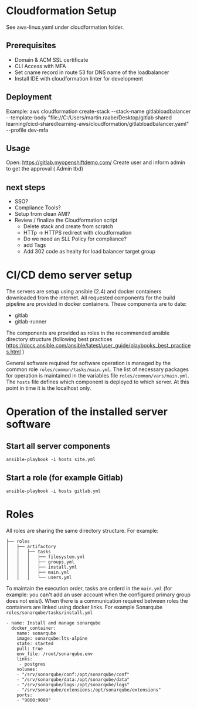 # Cloudformation Setup

See aws-linux.yaml under cloudformation folder. 

## Prerequisites
- Domain &  ACM SSL certificate
- CLI Access with MFA
- Set cname record in route 53 for DNS name of the loadbalancer
- Install IDE with cloudformation linter for development

## Deployment
Example:
aws cloudformation create-stack --stack-name gitlabloadbalancer --template-body "file://C:/Users/martin.raabe/Desktop/gitlab shared learning/cicd-sharedlearning-aws/cloudformation/gitlabloadbalancer.yaml" --profile dev-mfa


## Usage

Open: https://gitlab.myopenshiftdemo.com/
Create user and inform admin to get the approval ( Admin tbd)


## next steps

- SSO?
- Compliance Tools?
- Setup from clean AMI?
- Review / finalize the Cloudformation script
    - Delete stack and create from scratch
    - HTTp -> HTTPS  redirect with cloudformation
    - Do we need an SLL Policy for compliance?
    - add Tags
    - Add 302 code as healty for load balancer target group

# CI/CD demo server setup
The servers are setup using ansible (2.4) and docker containers downloaded from the internet. All requested components for the build pipeline are provided in docker containers. These components are to date:
* gitlab
* gitlab-runner

The components are provided as roles in the recommended ansible directory structure (following best practices https://docs.ansible.com/ansible/latest/user_guide/playbooks_best_practices.html )

General software required for software operation is managed by the common role `roles/common/tasks/main.yml`. The list of necessary packages for operation is maintained in the variables file `roles/common/vars/main.yml`. The `hosts` file defines which component is deployed to which server. At this point in time it is the localhost only.

# Operation of the installed server software
## Start all server components

`ansible-playbook -i hosts site.yml`

## Start a  role (for example Gitlab)

`ansible-playbook -i hosts gitlab.yml`

# Roles
All roles are sharing the same directory structure. For example:
```
├── roles
│   ├── artifactory
│   │   ├── tasks
│   │   │   ├── filesystem.yml
│   │   │   ├── groups.yml
│   │   │   ├── install.yml
│   │   │   ├── main.yml
│   │   │   └── users.yml
```
To maintain the execution order, tasks are orderd in the `main.yml` (for example: you can't add an user account when the configured primary group does not exist). When there is a communication required between roles the containers are linked using docker links. For example Sonarqube `roles/sonarqube/tasks/install.yml`
```
- name: Install and manage sonarqube
  docker_container:
    name: sonarqube
    image: sonarqube:lts-alpine
    state: started
    pull: true
    env_file: /root/sonarqube.env
    links:
     - postgres
    volumes:
    - "/srv/sonarqube/conf:/opt/sonarqube/conf"
    - "/srv/sonarqube/data:/opt/sonarqube/data"
    - "/srv/sonarqube/logs:/opt/sonarqube/logs"
    - "/srv/sonarqube/extensions:/opt/sonarqube/extensions"
    ports:
    - "9000:9000"
```

